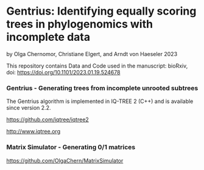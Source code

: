 # Gentrius: Identifying equally scoring trees in phylogenomics with incomplete data
by Olga Chernomor, Christiane Elgert, and Arndt von Haeseler
2023

This repository contains Data and Code used in the manuscript: bioRxiv, doi: https://doi.org/10.1101/2023.01.19.524678

### Gentrius - Generating trees from incomplete unrooted subtrees
The Gentrius algorithm is implemented in IQ-TREE 2 (C++) and is available since version 2.2.

https://github.com/iqtree/iqtree2

http://www.iqtree.org

### Matrix Simulator - Generating 0/1 matrices
https://github.com/OlgaChern/MatrixSimulator
